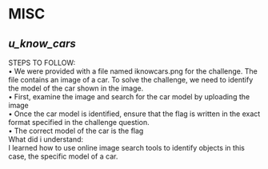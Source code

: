 # **MISC**
## *u_know_cars*
STEPS TO FOLLOW: <br/>
•	We were provided with a file named iknowcars.png for the challenge. The file contains an image of a car. To solve the challenge, we need to identify the model of the car shown in the image.  <br/>
•	First, examine the image and search for the car model by uploading the image  <br/>
•	Once the car model is identified, ensure that the flag is written in the exact format specified in the challenge question.  <br/>
•	The correct model of the car is the flag  <br/>
 What did i understand:  <br/>
 I learned how to use online image search tools to identify objects in this case, the specific model of a car.  <br/>
